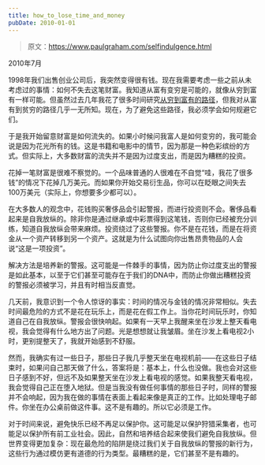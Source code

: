```yaml
---
title: how_to_lose_time_and_money
pubDate: 2010-01-01
---
```


> 原文：https://www.paulgraham.com/selfindulgence.html 

            
2010年7月

1998年我们出售创业公司后，我突然变得很有钱。现在我需要考虑一些之前从未考虑过的事情：如何不失去这笔财富。我知道从富有变穷是可能的，就像从穷到富有一样可能。但虽然过去几年我花了很多时间研究[从穷到富有的路径](wealth.html)，但我对从富有到贫穷的路径几乎一无所知。现在，为了避免这些路径，我必须学会如何规避它们。

于是我开始留意财富是如何流失的。如果小时候问我富人是如何变穷的，我可能会说是因为花光所有的钱。这是书籍和电影中的情节，因为那是一种色彩缤纷的方式。但实际上，大多数财富的流失并不是因为过度支出，而是因为糟糕的投资。

花掉一笔财富是很难不察觉的。一个品味普通的人很难在不自觉“哇，我花了很多钱”的情况下花掉几万美元。而如果你开始交易衍生品，你可以在眨眼之间失去100万美元（实际上，你想要多少都可以）。

在大多数人的观念中，花钱购买奢侈品会引起警报，而进行投资则不会。奢侈品看起来是自我放纵的。除非你是通过继承或中彩票得到这笔钱，否则你已经被充分训练，知道自我放纵会带来麻烦。投资绕过了这些警报。你不是在花钱，而是在将资金从一个资产转移到另一个资产。这就是为什么试图向你出售昂贵物品的人会说“这是一项投资”。

解决方法是培养新的警报。这可能是一件棘手的事情，因为防止你过度支出的警报是如此基本，以至于它们甚至可能存在于我们的DNA中，而防止你做出糟糕投资的警报必须被学习，并且有时相当反直觉。

几天前，我意识到一个令人惊讶的事实：时间的情况与金钱的情况非常相似。失去时间最危险的方式不是花在玩乐上，而是花在假工作上。当你花时间玩乐时，你知道自己在自我放纵。警报会很快响起。如果有一天早上我醒来坐在沙发上整天看电视，我会觉得有什么地方出了问题。光是想想就让我皱眉。坐在沙发上看电视2小时，更别提整天了，我就开始感到不舒服。

然而，我确实有过一些日子，那些日子我几乎整天坐在电视机前——在这些日子结束时，如果问自己那天做了什么，答案将是：基本上，什么也没做。我也会对这些日子感到不好，但远不及如果整天坐在沙发上看电视的感觉。如果我整天看电视，我会觉得自己正在堕入地狱。但是当我没有做任何事情的那些日子时，同样的警报并不会响起，因为我在做的事情在表面上看起来像是真正的工作。比如处理电子邮件。你坐在办公桌前做这件事。这不是有趣的。所以它必须是工作。

对于时间来说，避免快乐已经不再足以保护你。这可能足以保护狩猎采集者，也可能足以保护所有前工业社会。因此，自然和培养结合起来使我们避免自我放纵。但世界变得更加复杂：现在最危险的陷阱是绕过我们关于自我放纵的警报的新行为，这些行为通过模仿更有道德的行为类型。最糟糕的是，它们甚至不是有趣的。

